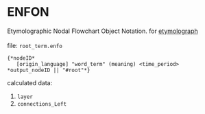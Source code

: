 # ENFON
Etymolographic Nodal Flowchart Object Notation. for [etymolograph](https://github.com/kachbit/etymolograph)
<br><br>
file: ``root_term.enfo``<br> 
```
{*nodeID*
   [origin_language] "word_term" (meaning) <time_period>
*output_nodeID || "#root"*}
```

calculated data:<br>
1. ``layer``
2. ``connections_Left``
